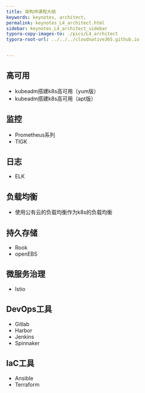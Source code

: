```yaml
---
title: 架构师课程大纲
keywords: keynotes, architect, 
permalink: keynotes_L4_architect.html
sidebar: keynotes_L4_architect_sidebar
typora-copy-images-to: ./pics/L4_architect
typora-root-url: ../../../cloudnative365.github.io


---
```


## 高可用

+ kubeadm搭建k8s高可用（yum版）
+ kubeadm搭建k8s高可用（apt版）

## 监控

+ Prometheus系列
+ TIGK

## 日志

+ ELK

## 负载均衡

+ 使用公有云的负载均衡作为k8s的负载均衡

## 持久存储

+ Rook
+ openEBS

## 微服务治理

+ Istio

## DevOps工具

+ Gitlab
+ Harbor
+ Jenkins
+ Spinnaker

## IaC工具

+ Ansible
+ Terraform